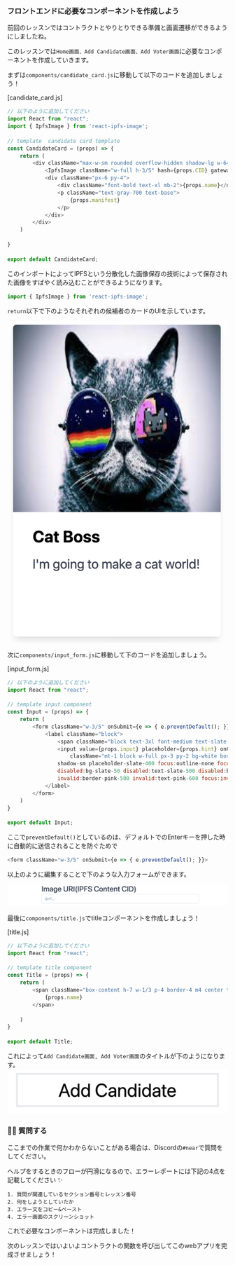 ### フロントエンドに必要なコンポーネントを作成しよう

前回のレッスンではコントラクトとやりとりできる準備と画面遷移ができるようにしましたね。

このレッスンでは`Home画面、Add Candidate画面、Add Voter画面`に必要なコンポーネントを作成していきます。

まずは`components/candidate_card.js`に移動して以下のコードを追加しましょう！

[candidate_card.js]

```javascript
// 以下のように追加してください
import React from "react";
import { IpfsImage } from 'react-ipfs-image';

// template  candidate card template
const CandidateCard = (props) => {
    return (
        <div className="max-w-sm rounded overflow-hidden shadow-lg w-64 h-96">
            <IpfsImage className="w-full h-3/5" hash={props.CID} gatewayUrl='https://gateway.pinata.cloud/ipfs/' alt="Sunset in the mountains" />
            <div className="px-6 py-4">
                <div className="font-bold text-xl mb-2">{props.name}</div>
                <p className="text-gray-700 text-base">
                    {props.manifest}
                </p>
            </div>
        </div>
    )

}

export default CandidateCard;
```

このインポートによってIPFSという分散化した画像保存の技術によって保存された画像をすばやく読み込むことができるようになります。

```javascript
import { IpfsImage } from 'react-ipfs-image';
```

`return`以下で下のようなそれぞれの候補者のカードのUIを示しています。

![](3_2_1.png)

次に`components/input_form.js`に移動して下のコードを追加しましょう。

[input_form.js]

```javascript
// 以下のように追加してください
import React from "react";

// template input component
const Input = (props) => {
    return (
        <form className="w-3/5" onSubmit={e => { e.preventDefault(); }}>
            <label className="block">
                <span className="block text-3xl font-medium text-slate-700">{props.title}</span>
                <input value={props.input} placeholder={props.hint} onChange={props.setInput}
                    className="mt-1 block w-full px-3 py-2 bg-white border border-slate-300 rounded-md text-sm
                shadow-sm placeholder-slate-400 focus:outline-none focus:border-sky-500 focus:ring-1 focus:ring-sky-500
                disabled:bg-slate-50 disabled:text-slate-500 disabled:border-slate-200 disabled:shadow-none
                invalid:border-pink-500 invalid:text-pink-600 focus:invalid:border-pink-500 focus:invalid:ring-pink-500"/>
            </label>
        </form>
    )
}

export default Input;
```

ここで`preventDefault()`としているのは、デフォルトでのEnterキーを押した時に自動的に送信されることを防ぐためで

```javascript
<form className="w-3/5" onSubmit={e => { e.preventDefault(); }}>
```

以上のように編集することで下のような入力フォームができます。

![](3_2_2.png)

最後に`components/title.js`でtitleコンポーネントを作成しましょう！

[title.js]

```javascript
// 以下のように追加してください
import React from "react";

// template title component
const Title = (props) => {
    return (
        <span className="box-content h-7 w-1/3 p-4 border-4 m4 center text-4xl items-center">
            {props.name}
        </span>

    )
}

export default Title;
```

これによって`Add Candidate画面, Add Voter画面`のタイトルが下のようになります。
![](3_2_3.png)

### 🙋‍♂️ 質問する

ここまでの作業で何かわからないことがある場合は、Discordの`#near`で質問をしてください。

ヘルプをするときのフローが円滑になるので、エラーレポートには下記の4点を記載してください ✨

```
1. 質問が関連しているセクション番号とレッスン番号
2. 何をしようとしていたか
3. エラー文をコピー&ペースト
4. エラー画面のスクリーンショット
```

これで必要なコンポーネントは完成しました！

次のレッスンではいよいよコントラクトの関数を呼び出してこのwebアプリを完成させましょう！
